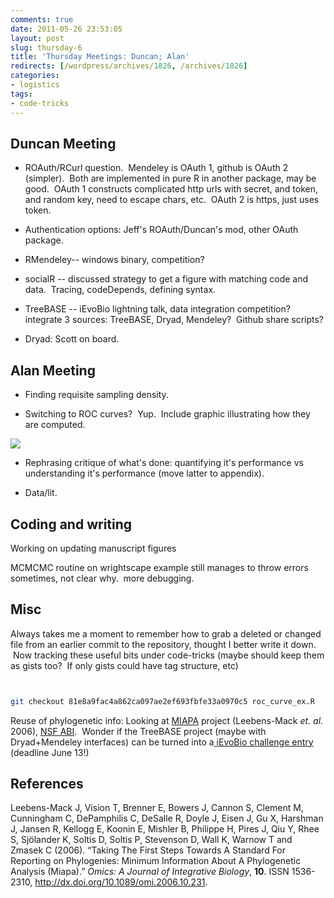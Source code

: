```yaml
---
comments: true
date: 2011-05-26 23:53:05
layout: post
slug: thursday-6
title: 'Thursday Meetings: Duncan; Alan'
redirects: [/wordpress/archives/1826, /archives/1826]
categories:
- logistics
tags:
- code-tricks
---
```


## Duncan Meeting





	
  * ROAuth/RCurl question.  Mendeley is OAuth 1, github is OAuth 2 (simpler).  Both are implemented in pure R in another package, may be good.  OAuth 1 constructs complicated http urls with secret, and token, and random key, need to escape chars, etc.  OAuth 2 is https, just uses token.

	
  * Authentication options: Jeff's ROAuth/Duncan's mod, other OAuth package.

	
  * RMendeley-- windows binary, competition?

	
  * socialR -- discussed strategy to get a figure with matching code and data.  Tracing, codeDepends, defining syntax.

	
  * TreeBASE -- iEvoBio lightning talk, data integration competition?  integrate 3 sources: TreeBASE, Dryad, Mendeley?  Github share scripts?

	
  * Dryad: Scott on board.




## Alan Meeting





	
  * Finding requisite sampling density.

	
  * Switching to ROC curves?  Yup.  Include graphic illustrating how they are computed.


![]( http://farm3.staticflickr.com/2446/5762718170_60466b90dd_o.png )


	
  * Rephrasing critique of what's done: quantifying it's performance vs understanding it's performance (move latter to appendix).

	
  * Data/lit.




## Coding and writing


Working on updating manuscript figures

MCMCMC routine on wrightscape example still manages to throw errors sometimes, not clear why.  more debugging.


## Misc


Always takes me a moment to remember how to grab a deleted or changed file from an earlier commit to the repository, thought I better write it down.  Now tracking these useful bits under code-tricks (maybe should keep them as gists too?  If only gists could have tag structure, etc)


```bash


git checkout 81e8a9fac4a862ca097ae2ef693fbfe33a0970c5 roc_curve_ex.R


```


Reuse of phylogenetic info: Looking at [MIAPA](https://www.nescent.org/sites/evoio/MIAPA) project (Leebens-Mack _et. al._ 2006), [NSF ABI](http://www.nsf.gov/funding/pgm_summ.jsp?pims_id=5444).  Wonder if the TreeBASE project (maybe with Dryad+Mendeley interfaces) can be turned into a[ iEvoBio challenge entry](http://ievobio.org/challenge.html) (deadline June 13!)
## References

<p>Leebens-Mack J, Vision T, Brenner E, Bowers J, Cannon S, Clement M, Cunningham C, DePamphilis C, DeSalle R, Doyle J, Eisen J, Gu X, Harshman J, Jansen R, Kellogg E, Koonin E, Mishler B, Philippe H, Pires J, Qiu Y, Rhee S, Sjölander K, Soltis D, Soltis P, Stevenson D, Wall K, Warnow T and Zmasek C (2006).
&ldquo;Taking The First Steps Towards A Standard For Reporting on Phylogenies: Minimum Information About A Phylogenetic Analysis (Miapa).&rdquo;
<EM>Omics: A Journal of Integrative Biology</EM>, <B>10</B>.
ISSN 1536-2310, <a href="http://dx.doi.org/10.1089/omi.2006.10.231">http://dx.doi.org/10.1089/omi.2006.10.231</a>.
